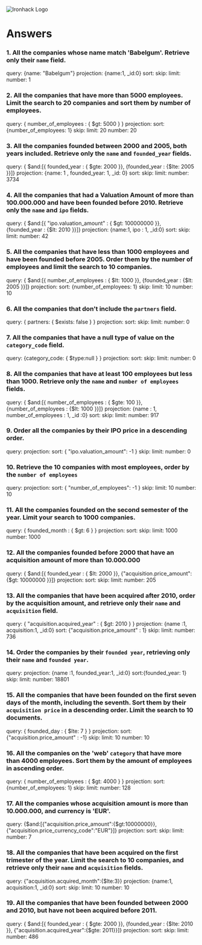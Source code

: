 ![Ironhack Logo](https://i.imgur.com/1QgrNNw.png)

# Answers

### 1. All the companies whose name match 'Babelgum'. Retrieve only their `name` field.

query: {name: "Babelgum"}
projection: {name:1, \_id:0}
sort:
skip:
limit:
number: 1

### 2. All the companies that have more than 5000 employees. Limit the search to 20 companies and sort them by **number of employees**.

query: { number_of_employees : { $gt: 5000 } }
projection:
sort: {number_of_employees: 1}
skip:
limit: 20
number: 20

### 3. All the companies founded between 2000 and 2005, both years included. Retrieve only the `name` and `founded_year` fields.

query: { $and:[{ founded_year : { $gte: 2000 }}, {founded_year : {$lte: 2005 }}]}
projection: {name: 1 , founded_year: 1, \_id: 0}
sort:
skip:
limit:
number: 3734

### 4. All the companies that had a Valuation Amount of more than 100.000.000 and have been founded before 2010. Retrieve only the `name` and `ipo` fields.

query: { $and:[{ "ipo.valuation_amount" : { $gt: 100000000 }}, {founded_year : {$lt: 2010 }}]}
projection: {name:1, ipo : 1, \_id:0}
sort:
skip:
limit:
number: 42

### 5. All the companies that have less than 1000 employees and have been founded before 2005. Order them by the number of employees and limit the search to 10 companies.

query: { $and:[{ number_of_employees : { $lt: 1000 }}, {founded_year : {$lt: 2005 }}]}
projection:
sort: {number_of_employees: 1}
skip:
limit: 10
number: 10

### 6. All the companies that don't include the `partners` field.

query: { partners: { $exists: false } }
projection:
sort:
skip:
limit:
number: 0

### 7. All the companies that have a null type of value on the `category_code` field.

query: {category_code: { $type:null } }
projection:
sort:
skip:
limit:
number: 0

### 8. All the companies that have at least 100 employees but less than 1000. Retrieve only the `name` and `number of employees` fields.

query: { $and:[{ number_of_employees : { $gte: 100 }}, {number_of_employees : {$lt: 1000 }}]}
projection: {name : 1, number_of_employees : 1, \_id :0}
sort:
skip:
limit:
number: 917

### 9. Order all the companies by their IPO price in a descending order.

query:
projection:
sort: { "ipo.valuation_amount": -1 }
skip:
limit:
number: 0

### 10. Retrieve the 10 companies with most employees, order by the `number of employees`

query:
projection:
sort: { "number_of_employees": -1 }
skip:
limit: 10
number: 10

### 11. All the companies founded on the second semester of the year. Limit your search to 1000 companies.

query: { founded_month : { $gt: 6 } }
projection:
sort:
skip:
limit: 1000
number: 1000

### 12. All the companies founded before 2000 that have an acquisition amount of more than 10.000.000

query: { $and:[{ founded_year : { $lt: 2000 }}, {"acquisition.price_amount": {$gt: 10000000 }}]}
projection:
sort:
skip:
limit:
number: 205

### 13. All the companies that have been acquired after 2010, order by the acquisition amount, and retrieve only their `name` and `acquisition` field.

query: { "acquisition.acquired_year" : { $gt: 2010 } }
projection: {name :1, acquisition:1, \_id:0}
sort: {"acquisition.price_amount" : 1}
skip:
limit:
number: 736

### 14. Order the companies by their `founded year`, retrieving only their `name` and `founded year`.

query:
projection: {name :1, founded_year:1, \_id:0}
sort:{founded_year: 1}
skip:
limit:
number: 18801

### 15. All the companies that have been founded on the first seven days of the month, including the seventh. Sort them by their `acquisition price` in a descending order. Limit the search to 10 documents.

query: { founded_day : { $lte: 7 } }
projection:
sort: {"acquisition.price_amount" : -1}
skip:
limit: 10
number: 10

### 16. All the companies on the 'web' `category` that have more than 4000 employees. Sort them by the amount of employees in ascending order.

query: { number_of_employees : { $gt: 4000 } }
projection:
sort: {number_of_employees: 1}
skip:
limit:
number: 128

### 17. All the companies whose acquisition amount is more than 10.000.000, and currency is 'EUR'.

query: {$and:[{"acquisition.price_amount":{$gt:10000000}}, {"acquisition.price_currency_code":"EUR"}]}
projection:
sort:
skip:
limit:
number: 7

### 18. All the companies that have been acquired on the first trimester of the year. Limit the search to 10 companies, and retrieve only their `name` and `acquisition` fields.

query: {"acquisition.acquired_month":{$lte:3}}
projection: {name:1, acquisition:1, \_id:0}
sort:
skip:
limit: 10
number: 10

### 19. All the companies that have been founded between 2000 and 2010, but have not been acquired before 2011.

query: { $and:[{ founded_year : { $gte: 2000 }}, {founded_year : {$lte: 2010 }}, {"acquisition.acquired_year":{$gte: 2011}}]}
projection:
sort:
skip:
limit:
number: 486
